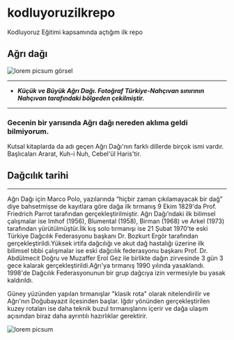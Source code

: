# kodluyoruzilkrepo
Kodluyoruz Eğitimi kapsamında açtığım ilk repo

## Ağrı dağı 

![lorem picsum görsel](https://upload.wikimedia.org/wikipedia/commons/c/cb/Büyük_ve_Küçük_Ağrı_Dağı.jpg)

-------------------------------------------------
- ***Küçük ve Büyük Ağrı Dağı. Fotoğraf Türkiye-Nahçıvan sınırının Nahçıvan tarafındaki bölgeden çekilmiştir.***
***
### **Gecenin bir yarısında Ağrı dağı nereden aklıma geldi bilmiyorum.**

Kutsal kitaplarda da adı geçen Ağrı Dağı'nın farklı dillerde birçok ismi vardır. Başlıcaları Ararat, Kuh-i Nuh, Cebel'ül Haris'tir.

## Dağcılık tarihi
---
Ağrı Dağı için Marco Polo, yazılarında “hiçbir zaman çıkılamayacak bir dağ” diye bahsetmişse de kayıtlara göre dağa ilk tırmanış 9 Ekim 1829'da Prof. Friedrich Parrot tarafından gerçekleştirilmiştir. Ağrı Dağı’ndaki ilk bilimsel çalışmalar ise Imhof (1956), Blumental (1958), Birman (1968) ve Arkel (1973) tarafından yürütülmüştür.İlk kış solo tırmanışı ise 21 Şubat 1970'te eski Türkiye Dağcılık Federasyonu başkanı Dr. Bozkurt Ergör tarafından gerçekleştirildi.Yüksek irtifa dağcılığı ve akut dağ hastalığı üzerine ilk bilimsel tıbbi çalışmalar ise eski dağcılık federasyonu başkanı Prof. Dr. Abdülmecit Doğru ve Muzaffer Erol Gez ile birlikte dağın zirvesinde 3 gün 3 gece kalarak gerçekleştirildi.Ağrı'ya tırmanış 1990 yılında yasaklandı. 1998'de Dağcılık Federasyonunun bir grup dağcıya izin vermesiyle bu yasak kaldırıldı.

Güney yüzünden yapılan tırmanışlar "klasik rota" olarak nitelendirilir ve Ağrı'nın Doğubayazıt ilçesinden başlar. Iğdır yönünden gerçekleştirilen kuzey rotaları ise daha teknik buzul tırmanışlarını içerir ve dağa ulaşım açısından biraz daha ayrıntılı hazırlıklar gerektirir.

![lorem picsum](https://upload.wikimedia.org/wikipedia/commons/c/c4/100_Old_TL_reverse.jpg)